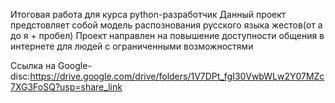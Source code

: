 Итоговая работа для курса python-разработчик
Данный проект предстовляет собой модель распознования русского языка жестов(от а до я + пробел)
Проект направлен на повышение доступности общения в интернете для людей с ограниченными возможностями

Ссылка на Google-disc:https://drive.google.com/drive/folders/1V7DPt_fgI30VwbWLw2Y07MZc7XG3FoSQ?usp=share_link
